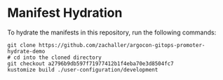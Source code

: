 # Manifest Hydration

To hydrate the manifests in this repository, run the following commands:

```shell
git clone https://github.com/zachaller/argocon-gitops-promoter-hydrate-demo
# cd into the cloned directory
git checkout a2796b9db597f71977412b1f4eba70e3d8504fc7
kustomize build ./user-configuration/development
```
